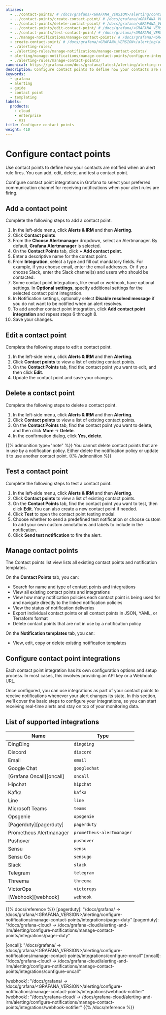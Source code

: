 ```yaml
---
aliases:
  - ../contact-points/ # /docs/grafana/<GRAFANA_VERSION>/alerting/contact-points/
  - ../contact-points/create-contact-point/ # /docs/grafana/<GRAFANA_VERSION>/alerting/contact-points/create-contact-point/
  - ../contact-points/delete-contact-point/ # /docs/grafana/<GRAFANA_VERSION>/alerting/contact-points/delete-contact-point/
  - ../contact-points/edit-contact-point/ # /docs/grafana/<GRAFANA_VERSION>/alerting/contact-points/edit-contact-point/
  - ../contact-points/test-contact-point/ # /docs/grafana/<GRAFANA_VERSION>/alerting/contact-points/test-contact-point/
  - ../manage-notifications/manage-contact-points/ # /docs/grafana/<GRAFANA_VERSION>/alerting/manage-notifications/manage-contact-points/
  - create-contact-point/ # /docs/grafana/<GRAFANA_VERSION>/alerting/alerting-rules/create-contact-point/
  - ./alerting-rules/
  - ./alerting-rules/manage-notifications/manage-contact-points/
  - alerting/manage-notifications/manage-contact-points/configure-integrations/
  - ./alerting-rules/manage-contact-points/
canonical: https://grafana.com/docs/grafana/latest/alerting/alerting-rules/manage-contact-points/
description: Configure contact points to define how your contacts are notified when an alert rule fires
keywords:
  - grafana
  - alerting
  - guide
  - contact point
  - templating
labels:
  products:
    - cloud
    - enterprise
    - oss
title: Configure contact points
weight: 410
---
```


# Configure contact points

Use contact points to define how your contacts are notified when an alert rule fires. You can add, edit, delete, and test a contact point.

Configure contact point integrations in Grafana to select your preferred communication channel for receiving notifications when your alert rules are firing.

## Add a contact point

Complete the following steps to add a contact point.

1. In the left-side menu, click **Alerts & IRM** and then **Alerting**.
1. Click **Contact points**.
1. From the **Choose Alertmanager** dropdown, select an Alertmanager. By default, **Grafana Alertmanager** is selected.
1. On the **Contact Points** tab, click **+ Add contact point**.
1. Enter a descriptive name for the contact point.
1. From **Integration**, select a type and fill out mandatory fields. For example, if you choose email, enter the email addresses. Or if you choose Slack, enter the Slack channel(s) and users who should be contacted.
1. Some contact point integrations, like email or webhook, have optional settings. In **Optional settings**, specify additional settings for the selected contact point integration.
1. In Notification settings, optionally select **Disable resolved message** if you do not want to be notified when an alert resolves.
1. To add another contact point integration, click **Add contact point integration** and repeat steps 6 through 8.
1. Save your changes.

## Edit a contact point

Complete the following steps to edit a contact point.

1. In the left-side menu, click **Alerts & IRM** and then **Alerting**.
1. Click **Contact points** to view a list of existing contact points.
1. On the **Contact Points** tab, find the contact point you want to edit, and then click **Edit**.
1. Update the contact point and save your changes.

## Delete a contact point

Complete the following steps to delete a contact point.

1. In the left-side menu, click **Alerts & IRM** and then **Alerting**.
1. Click **Contact points** to view a list of existing contact points.
1. On the **Contact Points** tab, find the contact point you want to delete, and then click **More** -> **Delete**.
1. In the confirmation dialog, click **Yes, delete**.

{{% admonition type="note" %}}
You cannot delete contact points that are in use by a notification policy. Either delete the notification policy or update it to use another contact point.
{{% /admonition %}}

## Test a contact point

Complete the following steps to test a contact point.

1. In the left-side menu, click **Alerts & IRM** and then **Alerting**.
1. Click **Contact points** to view a list of existing contact points.
1. On the **Contact Points** tab, find the contact point you want to test, then click **Edit**. You can also create a new contact point if needed.
1. Click **Test** to open the contact point testing modal.
1. Choose whether to send a predefined test notification or choose custom to add your own custom annotations and labels to include in the notification.
1. Click **Send test notification** to fire the alert.

## Manage contact points

The Contact points list view lists all existing contact points and notification templates.

On the **Contact Points** tab, you can:

- Search for name and type of contact points and integrations
- View all existing contact points and integrations
- View how many notification policies each contact point is being used for and navigate directly to the linked notification policies
- View the status of notification deliveries
- Export individual contact points or all contact points in JSON, YAML, or Terraform format
- Delete contact points that are not in use by a notification policy

On the **Notification templates** tab, you can:

- View, edit, copy or delete existing notification templates

## Configure contact point integrations

Each contact point integration has its own configuration options and setup process. In most cases, this involves providing an API key or a Webhook URL.

Once configured, you can use integrations as part of your contact points to receive notifications whenever your alert changes its state. In this section, we'll cover the basic steps to configure your integrations, so you can start receiving real-time alerts and stay on top of your monitoring data.

## List of supported integrations

| Name                     | Type                      |
| ------------------------ | ------------------------- |
| DingDing                 | `dingding`                |
| Discord                  | `discord`                 |
| Email                    | `email`                   |
| Google Chat              | `googlechat`              |
| [Grafana Oncall][oncall] | `oncall`                  |
| Hipchat                  | `hipchat`                 |
| Kafka                    | `kafka`                   |
| Line                     | `line`                    |
| Microsoft Teams          | `teams`                   |
| Opsgenie                 | `opsgenie`                |
| [Pagerduty][pagerduty]   | `pagerduty`               |
| Prometheus Alertmanager  | `prometheus-alertmanager` |
| Pushover                 | `pushover`                |
| Sensu                    | `sensu`                   |
| Sensu Go                 | `sensugo`                 |
| Slack                    | `slack`                   |
| Telegram                 | `telegram`                |
| Threema                  | `threema`                 |
| VictorOps                | `victorops`               |
| [Webhook][webhook]       | `webhook`                 |

{{% docs/reference %}}
[pagerduty]: "/docs/grafana/ -> /docs/grafana/<GRAFANA_VERSION>/alerting/configure-notifications/manage-contact-points/integrations/pager-duty"
[pagerduty]: "/docs/grafana-cloud/ -> /docs/grafana-cloud/alerting-and-irm/alerting/configure-notifications/manage-contact-points/integrations/pager-duty"

[oncall]: "/docs/grafana/ -> /docs/grafana/<GRAFANA_VERSION>/alerting/configure-notifications/manage-contact-points/integrations/configure-oncall"
[oncall]: "/docs/grafana-cloud/ -> /docs/grafana-cloud/alerting-and-irm/alerting/configure-notifications/manage-contact-points/integrations/configure-oncall"

[webhook]: "/docs/grafana/ -> /docs/grafana/<GRAFANA_VERSION>/alerting/configure-notifications/manage-contact-points/integrations/webhook-notifier"
[webhook]: "/docs/grafana-cloud/ -> /docs/grafana-cloud/alerting-and-irm/alerting/configure-notifications/manage-contact-points/integrations/webhook-notifier"
{{% /docs/reference %}}

